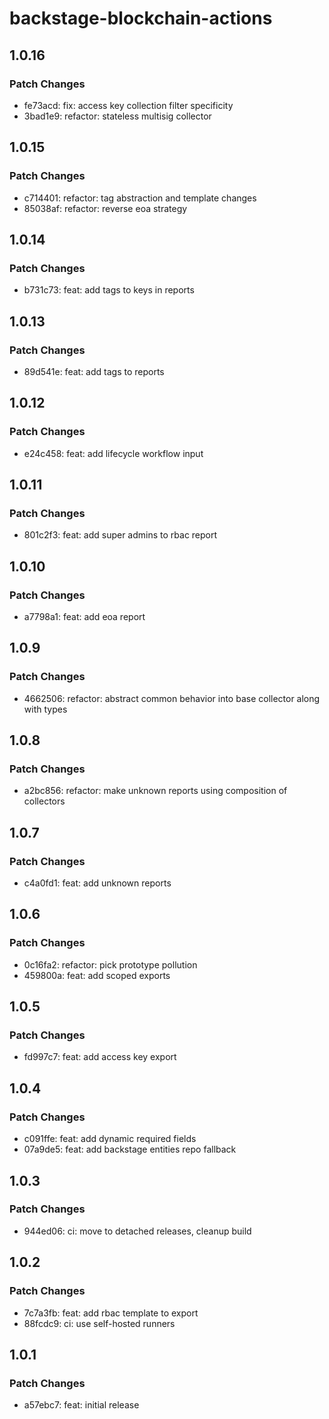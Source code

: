 # backstage-blockchain-actions

## 1.0.16

### Patch Changes

- fe73acd: fix: access key collection filter specificity
- 3bad1e9: refactor: stateless multisig collector

## 1.0.15

### Patch Changes

- c714401: refactor: tag abstraction and template changes
- 85038af: refactor: reverse eoa strategy

## 1.0.14

### Patch Changes

- b731c73: feat: add tags to keys in reports

## 1.0.13

### Patch Changes

- 89d541e: feat: add tags to reports

## 1.0.12

### Patch Changes

- e24c458: feat: add lifecycle workflow input

## 1.0.11

### Patch Changes

- 801c2f3: feat: add super admins to rbac report

## 1.0.10

### Patch Changes

- a7798a1: feat: add eoa report

## 1.0.9

### Patch Changes

- 4662506: refactor: abstract common behavior into base collector along with types

## 1.0.8

### Patch Changes

- a2bc856: refactor: make unknown reports using composition of collectors

## 1.0.7

### Patch Changes

- c4a0fd1: feat: add unknown reports

## 1.0.6

### Patch Changes

- 0c16fa2: refactor: pick prototype pollution
- 459800a: feat: add scoped exports

## 1.0.5

### Patch Changes

- fd997c7: feat: add access key export

## 1.0.4

### Patch Changes

- c091ffe: feat: add dynamic required fields
- 07a9de5: feat: add backstage entities repo fallback

## 1.0.3

### Patch Changes

- 944ed06: ci: move to detached releases, cleanup build

## 1.0.2

### Patch Changes

- 7c7a3fb: feat: add rbac template to export
- 88fcdc9: ci: use self-hosted runners

## 1.0.1

### Patch Changes

- a57ebc7: feat: initial release
